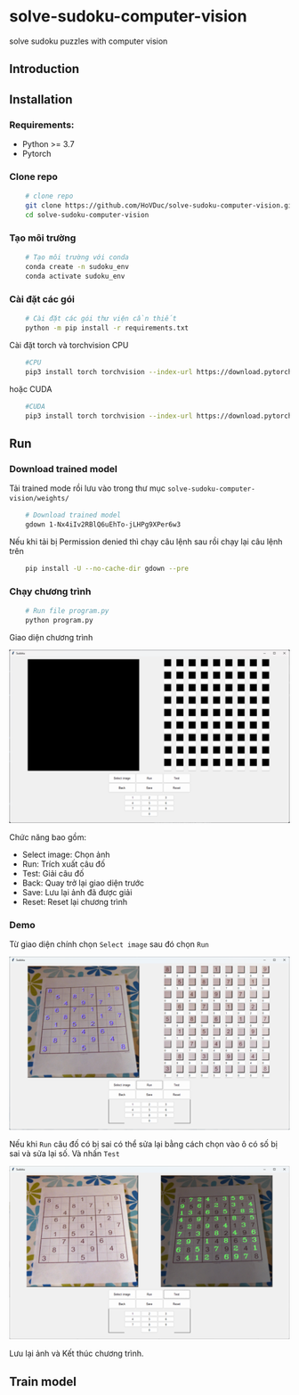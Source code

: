 # solve-sudoku-computer-vision
solve sudoku puzzles with computer vision
## Introduction 

## Installation

### Requirements:
- Python >= 3.7
- Pytorch 

### Clone repo
```bash
    # clone repo
    git clone https://github.com/HoVDuc/solve-sudoku-computer-vision.git
    cd solve-sudoku-computer-vision
```

### Tạo môi trường
```bash
    # Tạo môi trường với conda
    conda create -n sudoku_env
    conda activate sudoku_env
```

### Cài đặt các gói
```bash
    # Cài đặt các gói thư viện cần thiết
    python -m pip install -r requirements.txt
```
Cài đặt torch và torchvision CPU
```bash
    #CPU
    pip3 install torch torchvision --index-url https://download.pytorch.org/whl/cpu
```
hoặc CUDA
```bash
    #CUDA
    pip3 install torch torchvision --index-url https://download.pytorch.org/whl/cu116
```

## Run

### Download trained model 
Tải trained mode rồi lưu vào trong thư mục `solve-sudoku-computer-vision/weights/`
```bash 
    # Download trained model
    gdown 1-Nx4iIv2RBlQ6uEhTo-jLHPg9XPer6w3
```

Nếu khi tải bị Permission denied thì chạy câu lệnh sau rồi chạy lại câu lệnh trên
```bash
    pip install -U --no-cache-dir gdown --pre
```

### Chạy chương trình
```bash
    # Run file program.py
    python program.py
```

Giao diện chương trình

![alt](data/docs/giao-dien-chuong-trinh.png)

Chức năng bao gồm:
- Select image: Chọn ảnh
- Run: Trích xuất câu đố
- Test: Giải câu đố
- Back: Quay trở lại giao diện trước
- Save: Lưu lại ảnh đã được giải
- Reset: Reset lại chương trình

### Demo
Từ giao diện chính chọn ```Select image``` sau đó chọn ```Run```

![alt](data/docs/giao-dien-chuong-trinh-run.png)

Nếu khi ```Run``` câu đố có bị sai có thể sửa lại bằng cách chọn vào ô có số bị sai và sửa lại số. Và nhấn ```Test```

![alt](data/docs/giao-dien-chuong-trinh-test.png)

Lưu lại ảnh và Kết thúc chương trình.

## Train model